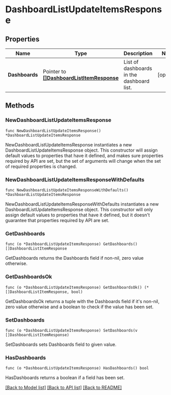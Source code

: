 # DashboardListUpdateItemsResponse

## Properties

Name | Type | Description | Notes
---- | ---- | ----------- | ------
**Dashboards** | Pointer to [**[]DashboardListItemResponse**](DashboardListItemResponse.md) | List of dashboards in the dashboard list. | [optional] 

## Methods

### NewDashboardListUpdateItemsResponse

`func NewDashboardListUpdateItemsResponse() *DashboardListUpdateItemsResponse`

NewDashboardListUpdateItemsResponse instantiates a new DashboardListUpdateItemsResponse object.
This constructor will assign default values to properties that have it defined,
and makes sure properties required by API are set, but the set of arguments
will change when the set of required properties is changed.

### NewDashboardListUpdateItemsResponseWithDefaults

`func NewDashboardListUpdateItemsResponseWithDefaults() *DashboardListUpdateItemsResponse`

NewDashboardListUpdateItemsResponseWithDefaults instantiates a new DashboardListUpdateItemsResponse object.
This constructor will only assign default values to properties that have it defined,
but it doesn't guarantee that properties required by API are set.

### GetDashboards

`func (o *DashboardListUpdateItemsResponse) GetDashboards() []DashboardListItemResponse`

GetDashboards returns the Dashboards field if non-nil, zero value otherwise.

### GetDashboardsOk

`func (o *DashboardListUpdateItemsResponse) GetDashboardsOk() (*[]DashboardListItemResponse, bool)`

GetDashboardsOk returns a tuple with the Dashboards field if it's non-nil, zero value otherwise
and a boolean to check if the value has been set.

### SetDashboards

`func (o *DashboardListUpdateItemsResponse) SetDashboards(v []DashboardListItemResponse)`

SetDashboards sets Dashboards field to given value.

### HasDashboards

`func (o *DashboardListUpdateItemsResponse) HasDashboards() bool`

HasDashboards returns a boolean if a field has been set.


[[Back to Model list]](../README.md#documentation-for-models) [[Back to API list]](../README.md#documentation-for-api-endpoints) [[Back to README]](../README.md)


